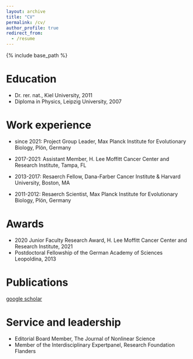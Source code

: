 ```yaml
---
layout: archive
title: "CV"
permalink: /cv/
author_profile: true
redirect_from:
  - /resume
---
```


{% include base_path %}

Education
======
* Dr. rer. nat., Kiel University, 2011
* Diploma in Physics, Leipzig University, 2007

Work experience
======
* since 2021: Project Group Leader, Max Planck Institute for Evolutionary Biology, Plön, Germany

* 2017-2021: Assistant Member, H. Lee Moffitt Cancer Center and Research Institute, Tampa, FL

* 2013-2017: Resaerch Fellow, Dana-Farber Cancer Institute & Harvard University, Boston, MA

* 2011-2012: Resaerch Scientist, Max Planck Institute for Evolutionary Biology, Plön, Germany

Awards
======
* 2020 Junior Faculty Research Award, H. Lee Moffitt Cancer Center and Research Institute, 2021
* Postdoctoral Fellowship of the German Academy of Sciences Leopoldina, 2013

Publications
======
  [google scholar](https://scholar.google.com/citations?hl=en&user=pSwR6EoAAAAJ)
  
Service and leadership
======
* Editorial Board Member, The Journal of Nonlinear Science
* Member of the Interdisciplinary Expertpanel, Research Foundation Flanders
